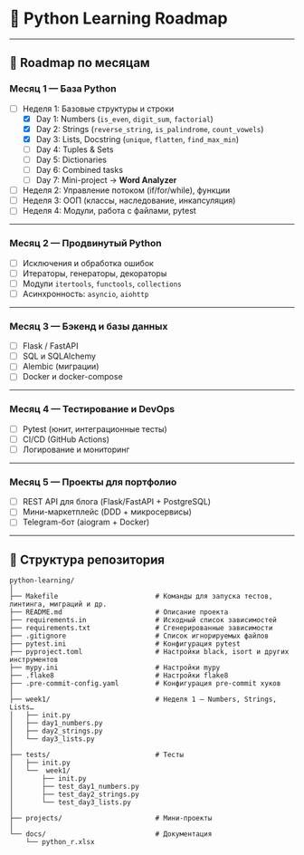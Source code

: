 # 🐍 Python Learning Roadmap

---

## 📅 Roadmap по месяцам

### Месяц 1 — База Python
- [ ] Неделя 1: Базовые структуры и строки  
  - [x] Day 1: Numbers (`is_even`, `digit_sum`, `factorial`)  
  - [x] Day 2: Strings (`reverse_string`, `is_palindrome`, `count_vowels`)  
  - [x] Day 3: Lists, Docstring (`unique`, `flatten`, `find_max_min`)  
  - [ ] Day 4: Tuples & Sets  
  - [ ] Day 5: Dictionaries  
  - [ ] Day 6: Combined tasks  
  - [ ] Day 7: Mini-project → **Word Analyzer**
- [ ] Неделя 2: Управление потоком (if/for/while), функции  
- [ ] Неделя 3: ООП (классы, наследование, инкапсуляция)  
- [ ] Неделя 4: Модули, работа с файлами, pytest

---

### Месяц 2 — Продвинутый Python
- [ ] Исключения и обработка ошибок  
- [ ] Итераторы, генераторы, декораторы  
- [ ] Модули `itertools`, `functools`, `collections`  
- [ ] Асинхронность: `asyncio`, `aiohttp`

---

### Месяц 3 — Бэкенд и базы данных
- [ ] Flask / FastAPI  
- [ ] SQL и SQLAlchemy  
- [ ] Alembic (миграции)  
- [ ] Docker и docker-compose  

---

### Месяц 4 — Тестирование и DevOps
- [ ] Pytest (юнит, интеграционные тесты)  
- [ ] CI/CD (GitHub Actions)  
- [ ] Логирование и мониторинг  

---

### Месяц 5 — Проекты для портфолио
- [ ] REST API для блога (Flask/FastAPI + PostgreSQL)  
- [ ] Мини-маркетплейс (DDD + микросервисы)  
- [ ] Telegram-бот (aiogram + Docker)  

---

## 📂 Структура репозитория
```commandline
python-learning/
│
├── Makefile                        # Команды для запуска тестов, линтинга, миграций и др.
├── README.md                       # Описание проекта
├── requirements.in                 # Исходный список зависимостей
├── requirements.txt                # Сгенерированные зависимости
├── .gitignore                      # Список игнорируемых файлов
├── pytest.ini                      # Конфигурация pytest
├── pyproject.toml                  # Настройки black, isort и других инструментов
├── mypy.ini                        # Настройки mypy
├── .flake8                         # Настройки flake8
├── .pre-commit-config.yaml         # Конфигурация pre-commit хуков
│
├── week1/                          # Неделя 1 — Numbers, Strings, Lists…
│   ├── init.py
│   ├── day1_numbers.py
│   ├── day2_strings.py
│   └── day3_lists.py
│
├── tests/                          # Тесты
│   ├── init.py
│   └──  week1/
│       ├── init.py
│       ├── test_day1_numbers.py
│       ├── test_day2_strings.py
│       └── test_day3_lists.py
│
├── projects/                       # Мини-проекты
│
└── docs/                           # Документация
    └── python_r.xlsx
```